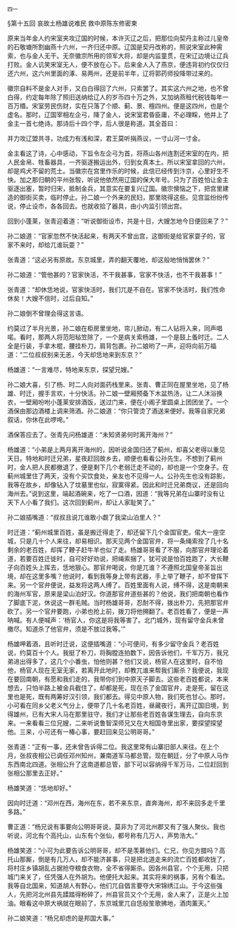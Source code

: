     四一 

   §第十五回 哀故土杨雄说难民 救中原陈东修密柬

   原来当年金人约宋室夹攻辽国的时候，本许灭辽之后，把那位向契丹主称过儿皇帝的石敬塘所割幽燕十六州，一齐归还中原。辽国是契丹改称的，照说宋室此种需索，也与金人无干。无奈徽宗所用的领军大将，却是内监童贯，在宋辽边境让辽兵打败。金人讥笑宋室无人，便不放在心下。后来金人入了燕京，便违背初约仅仅归还六州，这六州里面的涿、易两州，还是前半年，辽将郭药师投降带过来的。

   徽宗自料不是金人对手，又白白得回了六州，只索罢了。其实这六州之地，也不曾白得，约定每年除了照旧送纳给辽人的岁币四十万之外，又加纳燕租代税钱每年一百万缗。宋室劳民伤财，实在只落了个顺、蓟、景、檀四州。便是这四州，也是个虚名。那时，辽国宰相左企弓，降了金人，说宋室君昏臣庸，不必理睬，他并上了金主一首七绝诗。那诗后十四个字，后人很是称道。其全首曰：

   并力攻辽盟共寻，功成力有浅和深，君王莫听捐燕议，一寸山河一寸金。

   金主看这了诗，心中感动，下旨令左企弓为首，将燕山各州连割还宋室的在内，把人民金帛、牲畜器具，一齐驱逐搬运出外，归到女真本土。所以宋室拿回的六州，却是鸡犬不留的荒土。当徽宗在宫里作乐的时候，此信已经传到汴京，心里好生不快。加之那归朝的平州张彀，听说他依然用辽国的保大年号。只为了百姓怕让金主驱逐出塞，暂时归宋，抵制金兵，其意实在要复兴辽国。徽宗懊恼之下，把宫里建造的御街买卖，临时停止。孙二娘一个外来的民妇，那里晓得这些。见宫监纷纷传说，停止设市，各各回去。也就收拾了器具，由小内监引领出宫。

   回到小蓬莱，张青迎着道：“听说御街设市，共是十日，大嫂怎地今日便回来了？”

   孙二娘道：“官家忽然不快活起来，有两天不曾出宫，这御街是给官家耍子的，官家不来时，却给兀谁玩耍？”

   张青道：“这必另有原故。东京城里，弄的翻天覆地，却这般地悄悄罢休？”

   孙二娘道：“管他甚的？官家快活，不干我甚事，官家不快活，也不干我甚事！”

   张青道：“却休恁地说，官家快活时，我们兀是不自在。官家不快活时，我们性命休矣！大嫂不信时，过后自知。”

   孙二娘倒不曾理会得这言语。

   约莫过了半月光景，孙二娘在柜房里坐地，帘儿掀动，有二人钻将入来，同声唱喏。看时，那两人将范阳毡笠除了，一个是病关索杨雄，一个是鼓上蚤时迁。二人全是行装，手拿木棍，腰挂朴刀，肩背包裹。孙二娘哟了一声，迎将向前万福道：“二位叔叔别来无恙，今天却恁地来到东京？”

   杨雄道：“一言难尽，特地来东京，探望兄嫂。”

   孙二娘大喜，引了杨、时二人向对面药栈里来。张青、曹正同在屋里坐地，见了杨雄、时迁，握手言欢，十分快活。孙二娘一壁厢预备下木盆热汤，让二人沐浴换衣，一壁厢吩咐小蓬莱安排酒饭，送过门来，便在小阁子里圆桌上团团坐了。一个酒保由那边酒楼上调来筛酒。孙二娘道：“你只管烫了酒送来便好。我等自家兄弟叙话，你休在此啰唣。”

   酒保答应去了。张青先问杨雄道：“未知贤弟何时离开海州？”

   杨雄道：“小弟是上两月离开海州的，因听说金国归还了蓟州，却喜父老得以重见天日。特地和时迁兄弟，星夜赶回故乡去，顺便也看看公孙先生。不想到了蓟州时，金人把人民都撤退了，便是剩下几个老弱迁走不动的，却也是一个空身子。在蓟州城里住了两天，没有个买饮食处，亲友也不见得一人。公孙先生也没有踪影，我等在故乡，却像钻入了坟墓里也似，寂寞得紧。因此和时迁兄弟商议，还是回向海州去。”说到这里，端起酒碗来，吃了一口酒，因道：“我等兄弟在山寨时没有让天下人小看了我们。这次回到蓟州，却让人家耻笑了。”

   孙二娘插嘴道：“叔叔且说兀谁敢小觑了我梁山泊里人？”

   时迁道：“蓟州城里百姓，虽是搬迁得走了，却还留下几个金国官吏。偌大一座空城，只是几十个人来往，却易相识。那天见两个金国官弁，将一条绳索拴了几十名剩余的老百姓，却挥了鞭子赶牛羊也似了走。杨雄哥哥看了不服，向那官弁理论着道，若要百姓迁徙时，自可好好劝说，把绳索捆了，犹可说是怕百姓跑了，大长鞭子向百姓头上挥去，恁地狠心。那官弁喝说，你是兀谁？不遵照北国皇帝圣旨出境，却在这里多嘴？他说时，看到我等身上带有武器，手上举了鞭子，却不曾挥下来。另一个官弁便说，益发将这两人缚了。百姓里面有人说，缚不得，这是南朝来的海州军官，原来是梁山泊好汉。你道那官弁道些甚的？他说，我们把南朝也看作了脚底下泥，休说这一群毛贼。当时杨雄哥哥，忍耐不得，拨出朴刀，先把那官弁砍了。另一个官弁要跑，小弟也抢上前，拨刀将他搠翻了。老百姓看了，便是一声呐喊。有人便喊声：‘杨官人，你这是将我等害了。北门城外，现有留守金兵未曾撤尽。知道杀了他官弁，须是不放过我等。’”

   杨雄呷着酒，且听时迁说，这便插嘴道：“小可便问，有多少留守金兵？老百姓说，约莫百十个人。我挺了朴刀，将胸膛连拍数下，因告诉他们，千军万万，我兄弟进出得多了，这几个小番虫，怕他则甚？他们又说，杨官人在这里时，自不怕他，杨官人现在无室无家，若离开此地时，却教兀谁来帮我们厮杀？我便说，我现在要回南朝，有愿和我们走的，我带你们到中原天子脚去。这些老百姓都说，本来想去，只怕半路上被金兵截住了，却都是死，现在杀了金国官弁，走是死，留在这里也是死，既有两筹好汉引领，我们都去。得见中原人物，我们死也甘心。那时，小可看在同乡父老义气分上，便带了几十名老百姓，昼藏夜行，离开辽国旧境，到得雄州，已有大宋人马在那里驻守，我们才让那些老百姓各谋生理去，自向东京来。一来看看三位兄嫂，二来听说鲁智深师兄又在大相国寺里出家，要探望探望他。三来，小可还有一椿心事，要赶回来见公明哥哥。”

   张青道：“正有一事，还未曾告诉得二位。我这里常有山寨旧部人来往。在上个月，张叔夜相公已调任邓州知州，兼南道军马都总管。现在朝廷，分了中原人马作东西南北四道。张相公升了这南道都总管，部下可以容纳得千军万马，二位赶回到张相公那里去正好。”

   杨雄笑道：“恁地却好。”

   因向时迁道：“邓州在西，海州在东，若不来东京，直奔海州，却不来回多走千里多路。”

   曹正道：“杨兄说有事要向公明哥哥说，莫非为了河北州郡又有了强人聚伙。我也听说，河北有个高托山，山东有个张仙，都号称有几万人，声势浩大。”

   杨雄笑道：“小可为此要告诉公明哥哥，却不是羡慕他们。仁兄，你见方腊吗？高托山那厮，倒是有几万人，却不能济甚事，只是把北道走来的流亡百姓都收拢了，将村庄乡镇胡乱占据抢夺粮食衣物，全不省得厮杀。因各州县官，个个无用，只把城门来关了，任凭强人在外胡为。他便托大起来。其实将来的祸事，另有个看法。我等自北国来，知道胡人有野心，他们兀自倡言要夺大宋锦绣江山。于今这些强人，先把河北州县先蹂踏得粉碎了，州县官员又个个无用，金人来了，正是火上加油。眼看这中原大祸就在眼前了，东京城里兀自恁般笙歌拂地，酒肉薰天。”

   孙二娘笑道：“杨兄却虑的是邦国大事。”

